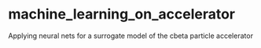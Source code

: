 # machine_learning_on_accelerator
Applying neural nets for a surrogate model of the cbeta particle accelerator

